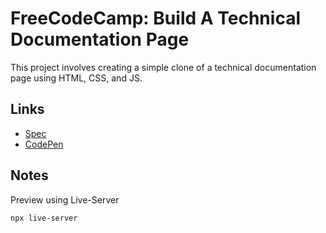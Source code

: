 # FreeCodeCamp: Build A Technical Documentation Page

This project involves creating a simple clone of a technical documentation page using HTML, CSS, and JS.

## Links 

- [Spec][spec]
- [CodePen][codepen]

## Notes

Preview using Live-Server

```bash
npx live-server
```

[spec]: https://www.freecodecamp.org/learn/responsive-web-design/responsive-web-design-projects/build-a-technical-documentation-page
[codepen]: https://codepen.io/evanplaice/full/MWwGjjx